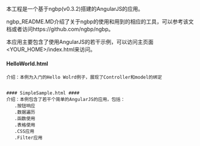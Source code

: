 本工程是一个基于ngbp(v0.3.2)搭建的AngularJS的应用。

ngbp_README.MD介绍了关于ngbp的使用和用到的相应的工具，可以参考该文档或者访问https://github.com/ngbp/ngbp。

本应用主要包含了使用AngularJS的若干示例，可以访问主页面<YOUR_HOME>/index.html来访问。

#### HelloWorld.html ####
	介绍：本例为入门的Hello Wolrd例子，展现了Controller和model的绑定


	#### SimpleSample.html ####
	介绍：本例包含了若干个简单的AngularJS的应用，包括：
	   .按钮响应
	   .数据遍历
	   .函数使用
	   .表格使用
	   .CSS应用
	   .Filter应用